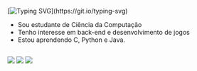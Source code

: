 [![Typing SVG](https://readme-typing-svg.demolab.com?font=Fira+Code&pause=1000&color=00FFFF&background=FFFFFF00&random=false&width=435&lines=Oi!+Me+chamo+Humberto!)](https://git.io/typing-svg)
- Sou estudante de Ciência da Computação
- Tenho interesse em back-end e desenvolvimento de jogos
- Estou aprendendo C, Python e Java.

##

<a href="https://www.linkedin.com/in/humberto-mota-de-lima-488468266/" target="_blank"><img src="https://img.shields.io/badge/-LinkedIn-%230077B5?style=for-the-badge&logo=linkedin&logoColor=white" target="_blank"></a> 
<a href="https://www.instagram.com/humberto_gaseet/" target="_blank"><img src="https://img.shields.io/badge/-Instagram-%23E4405F?style=for-the-badge&logo=instagram&logoColor=white" target="_blank"></a>
<a href = "hmbrtlima6@gmail.com"><img src="https://img.shields.io/badge/Gmail-D14836?style=for-the-badge&logo=gmail&logoColor=white" target="_blank"></a>
